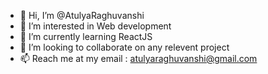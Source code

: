 - 👋 Hi, I’m @AtulyaRaghuvanshi
- 👀 I’m interested in Web development
- 🌱 I’m currently learning ReactJS
- 💞️ I’m looking to collaborate on any relevent project
- 📫 Reach me at my email : atulyaraghuvanshi@gmail.com

<!---
AtulyaRaghuvanshi/AtulyaRaghuvanshi is a ✨ special ✨ repository because its `README.md` (this file) appears on your GitHub profile.
You can click the Preview link to take a look at your changes.
--->
